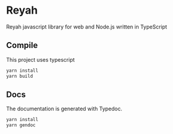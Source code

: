 # Reyah
Reyah javascript library for web and Node.js written in TypeScript

## Compile
This project uses typescript

```bash
yarn install
yarn build
```

## Docs
The documentation is generated with Typedoc.

```bash
yarn install
yarn gendoc
```
